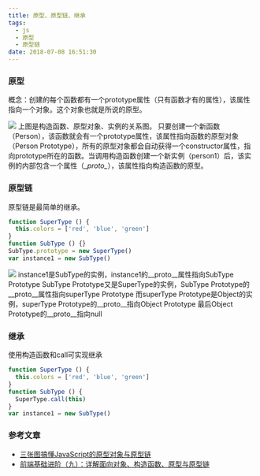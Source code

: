 ```yaml
---
title: 原型、原型链、继承
tags:
  - js
  - 原型
  - 原型链
date: 2018-07-08 16:51:30
---
```



### 原型
概念：创建的每个函数都有一个prototype属性（只有函数才有的属性），该属性指向一个对象。这个对象也就是所说的原型。

![](1.jpg)
上图是构造函数、原型对象、实例的关系图。
只要创建一个新函数（Person），该函数就会有一个prototype属性，该属性指向函数的原型对象（Person Prototype），所有的原型对象都会自动获得一个constructor属性，指向prototype所在的函数。当调用构造函数创建一个新实例（person1）后，该实例的内部包含一个属性（\__proto\__），该属性指向构造函数的原型。

### 原型链
原型链是最简单的继承。
```js
function SuperType () {
  this.colors = ['red', 'blue', 'green']
}
function SubType () {}
SubType.prototype = new SuperType()
var instance1 = new SubType()
```
![](2.jpg)
instance1是SubType的实例，instance1的\__proto\__属性指向SubType Prototype
SubType Prototype又是SuperType的实例，SubType Prototype的\__proto\__属性指向superType Prototype
而superType Prototype是Object的实例，superType Prototype的\__proto\__指向Object Prototype
最后Object Prototype的\__proto\__指向null

### 继承
使用构造函数和call可实现继承
```js
function SuperType () {
  this.colors = ['red', 'blue', 'green']
}
function SubType () {
  SuperType.call(this)
}
var instance1 = new SubType()
```

### 参考文章
* [三张图搞懂JavaScript的原型对象与原型链](https://www.cnblogs.com/shuiyi/p/5305435.html)
* [前端基础进阶（九）：详解面向对象、构造函数、原型与原型链](https://segmentfault.com/a/1190000012646286)